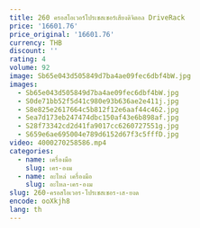 ```yaml
---
title: 260 ครอสโอเวอร์โปรเซสเซอร์เสียงดิจิตอล DriveRack
price: '16601.76'
price_original: '16601.76'
currency: THB
discount: ''
rating: 4
volume: 92
image: Sb65e043d505849d7ba4ae09fec6dbf4bW.jpg
images:
  - Sb65e043d505849d7ba4ae09fec6dbf4bW.jpg
  - S0de71bb52f5d41c980e93b636ae2e411j.jpg
  - S8e825e2617664c5b812f12e6aaf44c462.jpg
  - Sea7d173eb247474dbc150af43e6b898af.jpg
  - S28f73342cd2d41fa9017cc6260727551g.jpg
  - S659e6ae695004e789d6152d67f3c5fffD.jpg
video: 4000270258586.mp4
categories:
  - name: เครื่องมือ
    slug: เคร-องม
  - name: อะไหล่ เครื่องมือ
    slug: อะไหล-เคร-องม
slug: 260-ครอสโอเวอร-โปรเซสเซอร-เส-ยงด
encode: ooXkjh8
lang: th
---
```

  